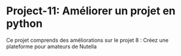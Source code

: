 # Project-11: Améliorer un projet en python

Ce projet comprends des améliorations sur le projet 8 : Créez une plateforme pour amateurs de Nutella
